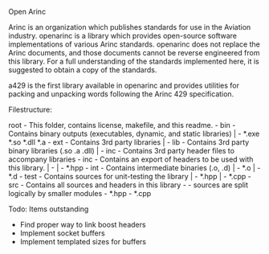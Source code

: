 Open Arinc

Arinc is an organization which publishes standards for use in the Aviation industry.  openarinc is a library which provides open-source software implementations of various Arinc standards. openarinc does not replace the Arinc documents, and those documents cannot be reverse engineered from this library. For a full understanding of the standards implemented here, it is suggested to obtain a copy of the standards.

a429 is the first library available in openarinc and provides utilities for packing and unpacking words following the Arinc 429 specification.  

Filestructure: 

root - This folder, contains license, makefile, and this readme.
  \- bin - Contains binary outputs (executables, dynamic, and static libraries)
  |   \- *.exe  *.so *.dll *.a
  \- ext - Contains 3rd party libraries
  |   \- lib - Contains 3rd party binary libraries (.so .a .dll)
  |   \- inc - Contains 3rd party header files to accompany libraries
  \- inc - Contains an export of headers to be used with this library.
  |   \- <module>
  |        \- *.hpp
  \- int - Contains intermediate binaries (.o, .d)
  |   \- *.o
  |   \- *.d
  \- test - Contains sources for unit-testing the library
  |   \- *.hpp
  |   \- *.cpp
  \- src - Contains all sources and headers in this library
      \- <module> - sources are split logically by smaller modules
          \- *.hpp
          \- *.cpp
		  
		  
		  
Todo:  Items outstanding
 - Find proper way to link boost headers
 - Implement socket buffers
 - Implement templated sizes for buffers


